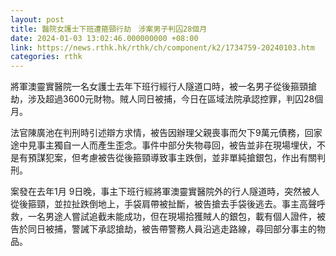 ```yaml
---
layout: post
title: 醫院女護士下班遭箍頸行劫　涉案男子判囚28個月
date: 2024-01-03 13:02:46.000000000 +08:00
link: https://news.rthk.hk/rthk/ch/component/k2/1734759-20240103.htm
categories: rthk
---
```


將軍澳靈實醫院一名女護士去年下班行經行人隧道口時，被一名男子從後箍頸搶劫，涉及超過3600元財物。賊人同日被捕，今日在區域法院承認控罪，判囚28個月。

法官陳廣池在判刑時引述辯方求情，被告因辦理父親喪事而欠下9萬元債務，回家途中見事主獨自一人而產生歪念。事件中部分失物尋回，被告並非在現場埋伏，不是有預謀犯案，但考慮被告從後箍頸導致事主跌倒，並非單純搶銀包，作出有關判刑。

案發在去年1月 9日晚，事主下班行經將軍澳靈實醫院外的行人隧道時，突然被人從後箍頸，並拉扯跌倒地上，手袋肩帶被扯斷，被告搶去手袋後逃去。事主高聲呼救，一名男途人嘗試追截未能成功，但在現場拾獲賊人的銀包，載有個人證件，被告於同日被捕，警誡下承認搶劫，被告帶警務人員沿逃走路線，尋回部分事主的物品。
